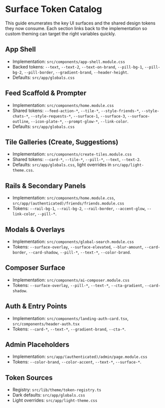 # Surface Token Catalog

This guide enumerates the key UI surfaces and the shared design tokens they now consume. Each section links back to the implementation so custom theming can target the right variables quickly.

## App Shell
- Implementation: `src/components/app-shell.module.css`
- Backed tokens: `--text`, `--text-2`, `--text-on-brand`, `--pill-bg-1`, `--pill-bg-2`, `--pill-border`, `--gradient-brand`, `--header-height`.
- Defaults: `src/app/globals.css`

## Feed Scaffold & Prompter
- Implementation: `src/components/home.module.css`
- Shared tokens: `--feed-action-*`, `--tile-*`, `--style-friends-*`, `--style-chats-*`, `--style-requests-*`, `--surface-1`, `--surface-3`, `--surface-outline`, `--icon-plate-*`, `--prompt-glow-*`, `--link-color`.
- Defaults: `src/app/globals.css`

## Tile Galleries (Create, Suggestions)
- Implementation: `src/components/create-tiles.module.css`
- Shared tokens: `--card-*`, `--tile-*`, `--pill-*`, `--text`, `--text-2`.
- Defaults: `src/app/globals.css`, light overrides in `src/app/light-theme.css`.

## Rails & Secondary Panels
- Implementation: `src/components/home.module.css`, `src/app/(authenticated)/friends/friends.module.css`
- Tokens: `--rail-bg-1`, `--rail-bg-2`, `--rail-border`, `--accent-glow`, `--link-color`, `--pill-*`.

## Modals & Overlays
- Implementation: `src/components/global-search.module.css`
- Tokens: `--surface-overlay`, `--surface-elevated`, `--blur-amount`, `--card-border`, `--card-shadow`, `--pill-*`, `--text-*`, `--color-brand`.

## Composer Surface
- Implementation: `src/components/ai-composer.module.css`
- Tokens: `--surface-overlay`, `--pill-*`, `--text-*`, `--cta-gradient`, `--card-shadow`.

## Auth & Entry Points
- Implementation: `src/components/landing-auth-card.tsx`, `src/components/header-auth.tsx`
- Tokens: `--card-*`, `--text-*`, `--gradient-brand`, `--cta-*`.

## Admin Placeholders
- Implementation: `src/app/(authenticated)/admin/page.module.css`
- Tokens: `--color-brand`, `--color-accent`, `--text-*`, `--surface-*`.

## Token Sources
- Registry: `src/lib/theme/token-registry.ts`
- Dark defaults: `src/app/globals.css`
- Light overrides: `src/app/light-theme.css`
